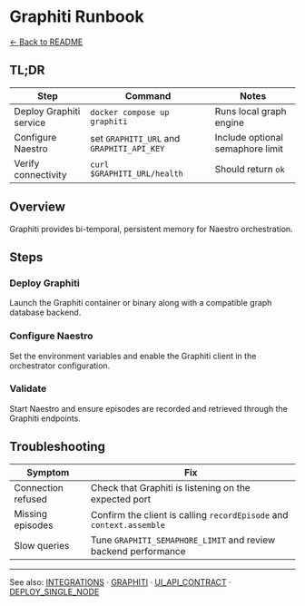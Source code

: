 # Graphiti Runbook

[← Back to README](../README.md)

## TL;DR
| Step | Command | Notes |
|------|---------|-------|
| Deploy Graphiti service | `docker compose up graphiti` | Runs local graph engine |
| Configure Naestro | set `GRAPHITI_URL` and `GRAPHITI_API_KEY` | Include optional semaphore limit |
| Verify connectivity | `curl $GRAPHITI_URL/health` | Should return `ok` |

## Overview
Graphiti provides bi-temporal, persistent memory for Naestro orchestration.

## Steps
### Deploy Graphiti
Launch the Graphiti container or binary along with a compatible graph database backend.

### Configure Naestro
Set the environment variables and enable the Graphiti client in the orchestrator configuration.

### Validate
Start Naestro and ensure episodes are recorded and retrieved through the Graphiti endpoints.

## Troubleshooting
| Symptom | Fix |
|---------|-----|
| Connection refused | Check that Graphiti is listening on the expected port |
| Missing episodes | Confirm the client is calling `recordEpisode` and `context.assemble` |
| Slow queries | Tune `GRAPHITI_SEMAPHORE_LIMIT` and review backend performance |

---

See also: [INTEGRATIONS](INTEGRATIONS.md) · [GRAPHITI](GRAPHITI.md) · [UI_API_CONTRACT](UI_API_CONTRACT.md) · [DEPLOY_SINGLE_NODE](DEPLOY_SINGLE_NODE.md)
